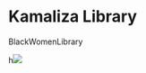 # Kamaliza Library
BlackWomenLibrary

h<img src="https://media.giphy.com/media/ZalmCY801xzkVYIRIC/giphy.gif">
